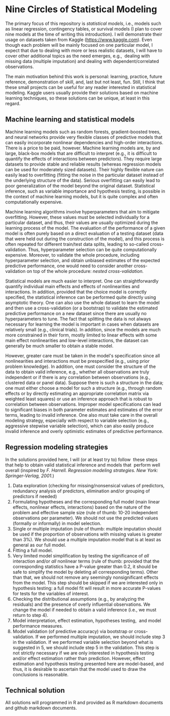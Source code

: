 # Nine Circles of Statistical Modeling

The primary focus of this repository is *statistical models*, i.e., models such as linear regression, contingency tables, or survival models (I plan to cover nine models at the time of writing this introduction). I will demonstrate their usage on datasets taken from Kaggle (https://www.kaggle.com). Even though each problem will be mainly focused on one particular model, I expect that due to dealing with more or less realistic datasets, I will have to cover other additional topics as the need emerges, e.g.,  dealing with missing data (multiple imputation) and dealing with dependent/correlated observations. 


The main motivation behind this work is personal: learning, practice, future reference, demonstration of skill, and, last but not least, fun. Still, I think that these small projects can be useful for any reader interested in statistical modeling. Kaggle users usually provide their solutions based on machine learning techniques, so these solutions can be unique, at least in this regard. 

## Machine learning and statistical models

Machine learning models such as random forests, gradient-boosted trees, and neural networks provide very flexible classes of predictive models that can easily incorporate nonlinear dependencies and high-order interactions. There is a price to be paid, however. Machine learning models are, by and large, black-box models that are difficult to interpret (e.g., it is difficult to quantify the effects of interactions between predictors). They require large datasets to provide stable and reliable results (whereas regression models can be used for moderately sized datasets). Their highly flexible nature can easily lead to overfitting (fitting the noise in the particular dataset instead of the underlying structure of the data). Serious overfitting can easily lead to poor generalization of the model beyond the original dataset. Statistical inference, such as variable importance and hypothesis testing, is possible in the context of machine learning models, but it is quite complex and often computationally expensive. 

Machine learning algorithms involve hyperparameters that aim to mitigate overfitting. However, these values must be selected individually for a particular dataset, and thus, their values are usually optimized during the learning process of the model. The evaluation of the performance of a given model is often purely based on a direct evaluation of a testing dataset (data that were held out during the construction of the model), and this process is often repeated for different train/test data splits, leading to so-called cross-validation. Thus, hyperparameter selection can be quite computationally expensive. Moreover, to validate the whole procedure, including hyperparameter selection, and obtain unbiased estimates of the expected predictive performance, one would need to consider another cross-validation on top of the whole procedure: *nested cross-validation.* 

Statistical models are much easier to interpret. One can straightforwardly quantify individual main effects and effects of nonlinearities and interactions. In addition, provided that the choice model is correctly specified, the statistical inference can be performed quite directly using asymptotic theory. One can also use the whole dataset to learn the model and then use a cross-validation (or a bootstrap) to validate the estimated predictive performance on a new dataset since there are usually no hyperparameters to tune. The fact that splitting the data is not always necessary for learning the model is important in cases when datasets are relatively small (e.g., clinical trials). In addition, since the models are much more constrained in their form, mostly limited to linear effects with some main effect nonlinearities and low-level interactions, the dataset can generally be much smaller to obtain a stable model.

However, greater care must be taken in the model's specification since all nonlinearities and interactions must be prespecified (e.g., using prior problem knowledge). In addition, one must consider the structure of the data to obtain valid inference, e.g., whether all observations are truly independent or if there is any correlation between observations (e.g., clustered data or panel data). Suppose there is such a structure in the data; one must either choose a model for such a structure (e.g., through random effects or by directly estimating an appropriate correlation matrix via weighted least squares) or use an inference approach that is robust to correlation between observations. Improper model specifications can lead to significant biases in both parameter estimates and estimates of the error terms, leading to invalid inference. One also must take care in the overall modeling strategy, especially with respect to variable selection (e.g., aggressive stepwise variable selection), which can also easily produce invalid inference and overly optimistic estimates of predictive performance.


## Regression modeling strategies

In the solutions provided here, I will (or at least try to) follow  these steps that help to obtain valid statistical inference and models that  perform well overall (inspired by *F. Harrell. Regression modeling strategies. New York: Springer-Verlag, 2001.*)

1. Data exploration (checking for missing/nonsensical values of predictors, redundancy analysis of predictors, elimination and/or grouping of predictors if needed)
2. Formulating hypotheses and the corresponding full model (main linear effects, nonlinear effects, interactions) based on the nature of the problem and effective sample size (rule of thumb: 10-20 independent observations per parameter). We should not use the predicted values (formally or informally) in model selection.
3. Single or multiple imputation (rule of thumb: multiple imputation should be used if the proportion of observations with missing values is greater than 3%). We should use a multiple imputation model that is at least as general as our full model.
4. Fitting a full model.
5. Very limited model simplification by testing the significance of *all* interaction and/or *all* nonlinear terms (rule of thumb: provided that the corresponding statistics have a P-value greater than 0.2, it should be safe to simplify the model by deleting all corresponding terms). Other than that, we should not remove any seemingly nonsignificant effects from the model. This step should be skipped if we are interested only in hypothesis testing: a full model fit will result in more accurate P-values for tests for the variables of interest.
6. Checking the distributional assumptions (e.g., by analyzing the residuals) and the presence of overly influential observations. We change the model if needed to obtain a valid inference (i.e., we must return to step 4).
7. Model interpretation, effect estimation, hypotheses testing,  and model performance measures. 
8. Model validation (of predictive accuracy) via bootstrap or cross-validation. If we performed multiple imputation, we should include step 3 in the validation. If we performed variable selection beyond what is suggested in 5, we should include step 5 in the validation. This step is not strictly necessary if we are only interested in hypothesis testing and/or effect estimation rather than prediction. However, effect estimation and hypothesis testing presented here are model-based, and thus, it is desirable to ascertain that the model used to draw the conclusions is reasonable. 
   
## Technical solution

All solutions will programmed in R and provided as R markdown documents and github markdown documents.
